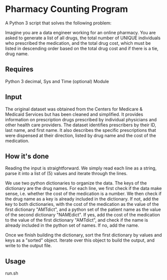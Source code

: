 # Pharmacy Counting Program 
 
A Python 3 script that solves the following problem:

Imagine you are a data engineer working for an online pharmacy. You are asked to generate a list of all drugs, the total number of UNIQUE individuals who prescribed the medication, and the total drug cost, which must be listed in descending order based on the total drug cost and if there is a tie, drug name.

## Requires

Python 3
decimal, Sys and Time (optional) Module

## Input

The original dataset was obtained from the Centers for Medicare & Medicaid Services but has been cleaned and simplified. It provides information on prescription drugs prescribed by individual physicians and other health care providers. The dataset identifies prescribers by their ID, last name, and first name. It also describes the specific prescriptions that were dispensed at their direction, listed by drug name and the cost of the medication.

## How it's done

Reading the input is straightforward. We simply read each line as a string, parse it into a list of (5) values and iterate through the lines. 

We use two python dictionaries to organize the data. The keys of the dictionary are the drug names. For each line, we first check if the data make sense, i.e. whether the cost of the medication is a number. We then check if the drug name as a key is already included in the dictionary. If not, add the key to both dictionaries, with the cost of the medication as the value of the first dictionary "AMTdict", and a python set of the patient name as the value of the second dictionary "NAMEdict". If yes, add the cost of the medication to the value of the first dictionary "AMTdict", and check if the name is already included in the python set of names. If no, add the name.

Once we finish building the dictionary, sort the first dictionary by values and keys as a "sorted" object. Iterate over this object to build the output, and write to the output file.


## Usage

run.sh